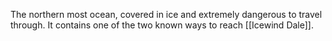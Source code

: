 The northern most ocean, covered in ice and extremely dangerous to travel through.
It contains one of the two known ways to reach [[Icewind Dale]].
